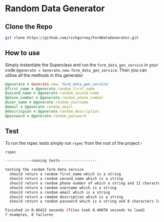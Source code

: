 # Random Data Generator

## Clone the Repo

```bash
git clone https://github.com/richgurney/FormDataGenerator.git
```

## How to use
Simply instantiate the Superclass and run the `form_data_gen_service` in your code `@generate = Generate.new.form_data_gen_service`. Then you can utilise all the methods in this generator

```ruby
@generate = Generate.new.`form_data_gen_service`
@first_name = @generate.random_first_name
@second_name = @generate.random_second_name
@phone_number = @generate.random_phone_number
@user_name = @generate.random_username
@email = @generate.random_email
@descritpion = @generate.random_description
@password = @generate.random_password
```

## Test

To run the rspec tests simply run `rspec` from the root of the project:-

```bash
rspec

------------running tests-----------------

testing the random form data service
  should return a random first_name which is a string
  should return a random second_name which is a string
  should return a random phone number of which a string and 11 characters
  should return a random username which is a string
  should return a random email which is a string
  should return a ramdom description which is a string
  should return a random password which is a string and 8 characters long

Finished in 0.46413 seconds (files took 0.40078 seconds to load)
7 examples, 0 failures
``` 

